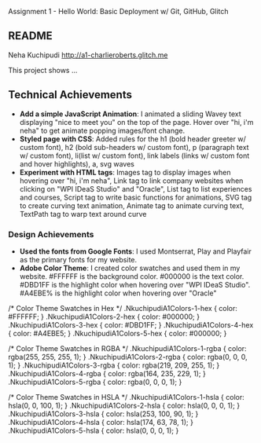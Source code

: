 Assignment 1 - Hello World: Basic Deployment w/ Git, GitHub, Glitch

README
---

Neha Kuchipudi
http://a1-charlieroberts.glitch.me

This project shows ...

## Technical Achievements
- **Add a simple JavaScript Animation**: I animated a sliding Wavey text displaying "nice to meet you" on the top of the page. Hover over "hi, i'm neha" to get animate popping images/font change.
- **Styled page with CSS**: Added rules for the h1 (bold header greeter w/ custom font), h2 (bold sub-headers w/ custom font), p (paragraph text w/ custom font), li(list w/ custom font), link labels (links w/ custom font and hover highlights), a, svg waves
- **Experiment with HTML tags**: Images tag to display images when hovering over "hi, i'm neha", Link tag to link company websites when clicking on "WPI IDeaS Studio" and "Oracle", List tag to list experiences and courses, Script tag to write basic functions for animations, SVG tag to create curving text animation, Animate tag to animate curving text, TextPath tag to warp text around curve
### Design Achievements
- **Used the fonts from Google Fonts**: I used Montserrat, Play and Playfair as the primary fonts for my website.
- **Adobe Color Theme**: I created color swatches and used them in my website. #FFFFFF is the background color. #000000 is the text color. #DBD1FF is the highlight color when hovering over "WPI IDeaS Studio". #A4EBE% is the highlight color when hovering over "Oracle"

/* Color Theme Swatches in Hex */
.NkuchipudiA1Colors-1-hex { color: #FFFFFF; }
.NkuchipudiA1Colors-2-hex { color: #000000; }
.NkuchipudiA1Colors-3-hex { color: #DBD1FF; }
.NkuchipudiA1Colors-4-hex { color: #A4EBE5; }
.NkuchipudiA1Colors-5-hex { color: #000000; }

/* Color Theme Swatches in RGBA */
.NkuchipudiA1Colors-1-rgba { color: rgba(255, 255, 255, 1); }
.NkuchipudiA1Colors-2-rgba { color: rgba(0, 0, 0, 1); }
.NkuchipudiA1Colors-3-rgba { color: rgba(219, 209, 255, 1); }
.NkuchipudiA1Colors-4-rgba { color: rgba(164, 235, 229, 1); }
.NkuchipudiA1Colors-5-rgba { color: rgba(0, 0, 0, 1); }

/* Color Theme Swatches in HSLA */
.NkuchipudiA1Colors-1-hsla { color: hsla(0, 0, 100, 1); }
.NkuchipudiA1Colors-2-hsla { color: hsla(0, 0, 0, 1); }
.NkuchipudiA1Colors-3-hsla { color: hsla(253, 100, 90, 1); }
.NkuchipudiA1Colors-4-hsla { color: hsla(174, 63, 78, 1); }
.NkuchipudiA1Colors-5-hsla { color: hsla(0, 0, 0, 1); }

